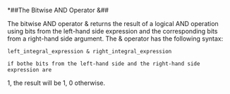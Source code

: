 *##The Bitwise AND Operator &##

The bitwise AND operator & returns the result of a logical AND operation using
bits from the left-hand side expression and the corresponding bits from a
right-hand side argument. The & operator has the following syntax:

    left_integral_expression & right_integral_expression

    if bothe bits from the left-hand side and the right-hand side expression are
1, the result will be 1, 0 otherwise.
